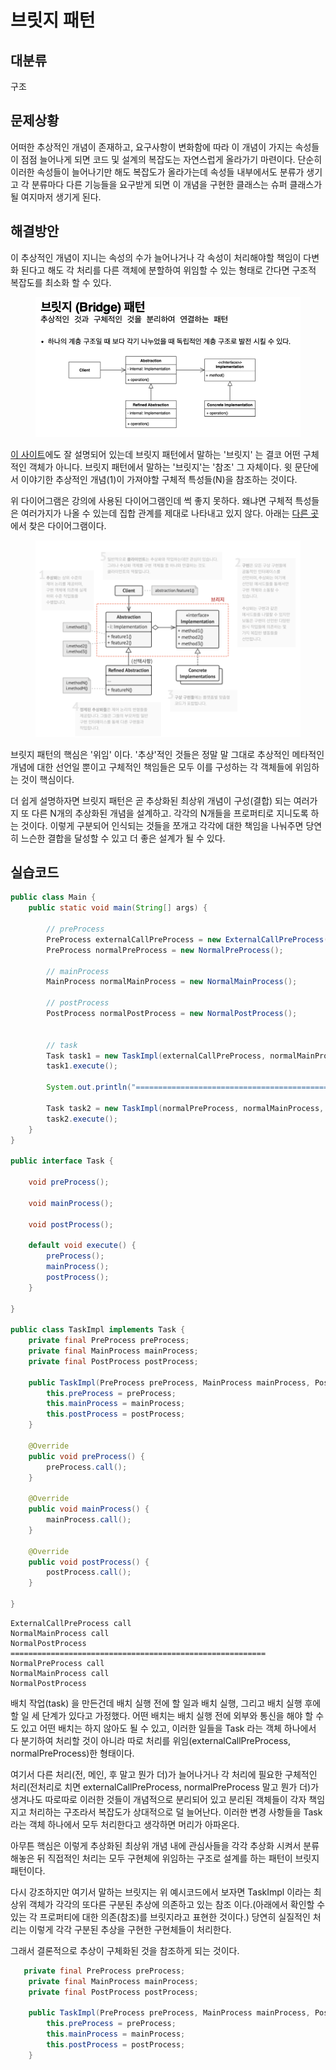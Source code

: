 # 브릿지 패턴

## 대분류

구조



## 문제상황

어떠한 추상적인 개념이 존재하고, 요구사항이 변화함에 따라 이 개념이 가지는 속성들이 점점 늘어나게 되면 코드 및 설계의 복잡도는 자연스럽게 올라가기 마련이다. 단순히 이러한 속성들이 늘어나기만 해도 복잡도가 올라가는데 속성들 내부에서도 분류가 생기고 각 분류마다 다른 기능들을 요구받게 되면 이 개념을 구현한 클래스는 슈퍼 클래스가 될 여지마저 생기게 된다.



## 해결방안

이 추상적인 개념이 지니는 속성의 수가 늘어나거나 각 속성이 처리해야할 책임이 다변화 된다고 해도 각 처리를 다른 객체에 분할하여 위임할 수 있는 형태로 간다면 구조적 복잡도를 최소화 할 수 있다.

<figure><img src="../../../.gitbook/assets/image (1) (1) (3).png" alt=""><figcaption></figcaption></figure>

[이 사이트](https://refactoring.guru/ko/design-patterns/bridge)에도 잘 설명되어 있는데 브릿지 패턴에서 말하는 '브릿지' 는 결코 어떤 구체적인 객체가 아니다. 브릿지 패턴에서 말하는 '브릿지'는 '참조' 그 자체이다. 윗 문단에서 이야기한 추상적인 개념(1)이 가져야할 구체적 특성들(N)을 참조하는 것이다.

위 다이어그램은 강의에 사용된 다이어그램인데 썩 좋지 못하다. 왜냐면 구체적 특성들은 여러가지가 나올 수 있는데 집합 관계를 제대로 나타내고 있지 않다. 아래는 [다른 곳](https://refactoring.guru/ko/design-patterns/bridge)에서 찾은 다이어그램이다.

<figure><img src="../../../.gitbook/assets/image (2) (3).png" alt=""><figcaption></figcaption></figure>

브릿지 패턴의 핵심은 '위임' 이다. '추상'적인 것들은 정말 말 그대로 추상적인 메타적인 개념에 대한 선언일 뿐이고 구체적인 책임들은 모두 이를 구성하는 각 객체들에 위임하는 것이 핵심이다.

더 쉽게 설명하자면 브릿지 패턴은 곧 추상화된 최상위 개념이 구성(결합) 되는 여러가지 또 다른 N개의 추상화된 개념을 설계하고. 각각의 N개들을 프로퍼티로 지니도록 하는 것이다. 이렇게 구분되어 인식되는 것들을 쪼개고 각각에 대한 책임을 나눠주면 당연히 느슨한 결합을 달성할 수 있고 더 좋은 설계가 될 수 있다.



## 실습코드

```java
public class Main {
    public static void main(String[] args) {

        // preProcess
        PreProcess externalCallPreProcess = new ExternalCallPreProcess();
        PreProcess normalPreProcess = new NormalPreProcess();

        // mainProcess
        MainProcess normalMainProcess = new NormalMainProcess();

        // postProcess
        PostProcess normalPostProcess = new NormalPostProcess();


        // task
        Task task1 = new TaskImpl(externalCallPreProcess, normalMainProcess, normalPostProcess);
        task1.execute();

        System.out.println("=========================================================");

        Task task2 = new TaskImpl(normalPreProcess, normalMainProcess, normalPostProcess);
        task2.execute();
    }
}

public interface Task {

    void preProcess();

    void mainProcess();

    void postProcess();

    default void execute() {
        preProcess();
        mainProcess();
        postProcess();
    }

}

public class TaskImpl implements Task {
    private final PreProcess preProcess;
    private final MainProcess mainProcess;
    private final PostProcess postProcess;

    public TaskImpl(PreProcess preProcess, MainProcess mainProcess, PostProcess postProcess) {
        this.preProcess = preProcess;
        this.mainProcess = mainProcess;
        this.postProcess = postProcess;
    }

    @Override
    public void preProcess() {
        preProcess.call();
    }

    @Override
    public void mainProcess() {
        mainProcess.call();
    }

    @Override
    public void postProcess() {
        postProcess.call();
    }

}
```

```
ExternalCallPreProcess call
NormalMainProcess call
NormalPostProcess
=========================================================
NormalPreProcess call
NormalMainProcess call
NormalPostProcess

```

배치 작업(task) 을 만든건데 배치 실행 전에 할 일과 배치 실행, 그리고 배치 실행 후에 할 일 세 단계가 있다고 가정했다. 어떤 배치는 배치 실행 전에 외부와 통신을 해야 할 수도 있고 어떤 배치는 하지 않아도 될 수 있고, 이러한 일들을 Task 라는 객체 하나에서 다 분기하여 처리할 것이 아니라 따로 처리를 위임(externalCallPreProcess, normalPreProcess)한 형태이다.

여기서 다른 처리(전, 메인, 후 말고 뭔가 더)가 늘어나거나 각 처리에 필요한 구체적인 처리(전처리로 치면 externalCallPreProcess, normalPreProcess 말고 뭔가 더)가 생겨나도 따로따로 이러한 것들이 개념적으로 분리되어 있고 분리된 객체들이 각자 책임지고 처리하는 구조라서 복잡도가 상대적으로 덜 늘어난다. 이러한 변경 사항들을 Task 라는 객체 하나에서 모두 처리한다고 생각하면 머리가 아파온다.

아무튼 핵심은 이렇게 추상화된 최상위 개념 내에 관심사들을 각각 추상화 시켜서 분류해놓은 뒤 직접적인 처리는 모두 구현체에 위임하는 구조로 설계를 하는 패턴이 브릿지 패턴이다.

다시 강조하지만 여기서 말하는 브릿지는 위 예시코드에서 보자면 TaskImpl 이라는 최상위 객체가 각각의 또다른 구분된 추상에 의존하고 있는 참조 이다.(아래에서 확인할 수 있는 각 프로퍼티에 대한 의존(참조)를 브릿지라고 표현한 것이다.) 당연히 실질적인 처리는 이렇게 각각 구분된 추상을 구현한 구현체들이 처리한다.

그래서 결론적으로 추상이 구체화된 것을 참조하게 되는 것이다.

```java
   private final PreProcess preProcess;
    private final MainProcess mainProcess;
    private final PostProcess postProcess;

    public TaskImpl(PreProcess preProcess, MainProcess mainProcess, PostProcess postProcess) {
        this.preProcess = preProcess;
        this.mainProcess = mainProcess;
        this.postProcess = postProcess;
    }
```
